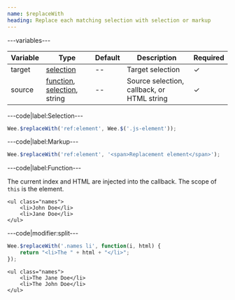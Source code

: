 ```yaml
---
name: $replaceWith
heading: Replace each matching selection with selection or markup
---
```


---variables---

| Variable | Type | Default | Description | Required |
| -- | -- | -- | -- | -- |
| target | [selection](/script#selection) | -- | Target selection | ✓ |
| source | [function](/script/#functions), [selection](/script#selection), string | -- | Source selection, callback, or HTML string | ✓ |

---code|label:Selection---

```javascript
Wee.$replaceWith('ref:element', Wee.$('.js-element'));
```

---code|label:Markup---

```javascript
Wee.$replaceWith('ref:element', '<span>Replacement element</span>');
```

---code|label:Function---

The current index and HTML are injected into the callback. The scope of ```this``` is the element.

```markup
<ul class="names">
	<li>John Doe</li>
	<li>Jane Doe</li>
</ul>
```

---code|modifier:split---

```javascript
Wee.$replaceWith('.names li', function(i, html) {
	return "<li>The " + html + "</li>";
});
```

```markup
<ul class="names">
	<li>The Jane Doe</li>
	<li>The John Doe</li>
</ul>
```
